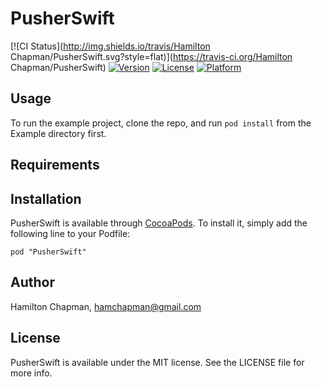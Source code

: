 # PusherSwift

[![CI Status](http://img.shields.io/travis/Hamilton Chapman/PusherSwift.svg?style=flat)](https://travis-ci.org/Hamilton Chapman/PusherSwift)
[![Version](https://img.shields.io/cocoapods/v/PusherSwift.svg?style=flat)](http://cocoadocs.org/docsets/PusherSwift)
[![License](https://img.shields.io/cocoapods/l/PusherSwift.svg?style=flat)](http://cocoadocs.org/docsets/PusherSwift)
[![Platform](https://img.shields.io/cocoapods/p/PusherSwift.svg?style=flat)](http://cocoadocs.org/docsets/PusherSwift)

## Usage

To run the example project, clone the repo, and run `pod install` from the Example directory first.

## Requirements

## Installation

PusherSwift is available through [CocoaPods](http://cocoapods.org). To install
it, simply add the following line to your Podfile:

    pod "PusherSwift"

## Author

Hamilton Chapman, hamchapman@gmail.com

## License

PusherSwift is available under the MIT license. See the LICENSE file for more info.

